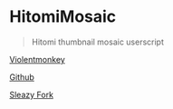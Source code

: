 # HitomiMosaic

 > Hitomi thumbnail mosaic userscript

[Violentmonkey](https://chrome.google.com/webstore/detail/violentmonkey/jinjaccalgkegednnccohejagnlnfdag)

[Github](https://github.com/ombe1229/HitomiMosaic)

[Sleazy Fork](https://sleazyfork.org/ko/scripts/435486-hitomimosaic)